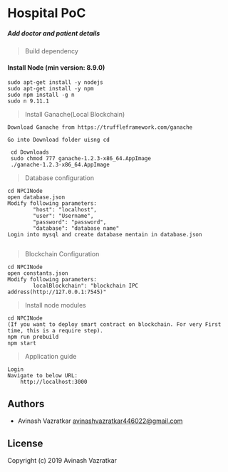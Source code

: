 # Hospital PoC
##### Add doctor and patient details

> Build dependency 

#### **Install Node (min version: 8.9.0)**
```
sudo apt-get install -y nodejs
sudo apt-get install -y npm
sudo npm install -g n
sudo n 9.11.1
```
> Install Ganache(Local Blockchain)
 
 ```` 
 Download Ganache from https://truffleframework.com/ganache

 Go into Download folder uisng cd
  
  cd Downloads
  sudo chmod 777 ganache-1.2.3-x86_64.AppImage
  ./ganache-1.2.3-x86_64.AppImage
 ````

> Database configuration
```
cd NPCINode
open database.json
Modify following parameters:
        "host": "localhost",
        "user": "Username",
        "password": "password",
        "database": "database name"
Login into mysql and create database mentain in database.json
      
```
> Blockchain Configuration
```
cd NPCINode
open constants.json
Modify following parameters:
        localBlockchain": "blockchain IPC address(http://127.0.0.1:7545)"      
```
> Install node modules

```
cd NPCINode
(If you want to deploy smart contract on blockchain. For very First time, this is a require step).
npm run prebuild
npm start
```

> Application guide

```
Login
Navigate to below URL:
    http://localhost:3000

```

## Authors
- Avinash Vazratkar <avinashvazratkar446022@gmail.com>

## License
Copyright (c) 2019 Avinash Vazratkar
